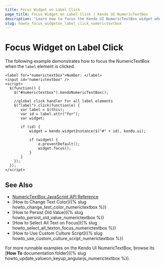 ```yaml
---
title: Focus Widget on Label Click
page_title: Focus Widget on Label Click | Kendo UI NumericTextBox
description: "Learn how to focus the Kendo UI NumericTextBox widget when the label element is clicked."
slug: howto_focus_widgeton_label_click_numerictextbox
---
```


# Focus Widget on Label Click

The following example demonstrates how to focus the NumericTextBox when the `label` element is clicked.



```dojo
<label for="numerictextbox">Number: </label>
<input id="numerictextbox" />
<script>
  $(function() {
    $("#numerictextbox").kendoNumericTextBox();

    //global click handler for all label elements
    $("label").click(function(e) {
       var label = $(this);
       var id = label.attr("for");
       var widget;

       if (id) {
           widget = kendo.widgetInstance($("#" + id), kendo.ui);

           if (widget) {
               e.preventDefault();
               widget.focus();
           }
       }
    });
  });
</script>
```

## See Also

* [NumericTextBox JavaScript API Reference](/api/javascript/ui/numerictextbox)
* [How to Change Text Color]({% slug howto_change_text_color_numerictextbox %})
* [How to Persist Old Value]({% slug howto_persist_old_value_numerictextbox %})
* [How to Select All Text on Focus]({% slug howto_select_all_texton_focus_numerictextbox %})
* [How to Use Custom Culture Script]({% slug howto_use_custom_culture_script_numerictextbox %})

For more runnable examples on the Kendo UI NumericTextBox, browse its [**How To** documentation folder]({% slug howto_update_valueon_keyup_angularjs_numerictextbox %}).

